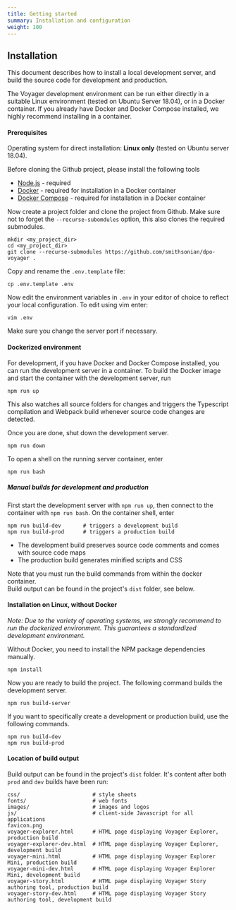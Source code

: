 ```yaml
---
title: Getting started
summary: Installation and configuration
weight: 100
---
```


## Installation

This document describes how to install a local development server, and build the source code for development and production.

The Voyager development environment can be run either directly in a suitable Linux environment (tested on Ubuntu Server 18.04),
or in a Docker container. If you already have Docker and Docker Compose installed, we highly recommend installing in a container.

#### Prerequisites

Operating system for direct installation: **Linux only** (tested on Ubuntu server 18.04).

Before cloning the Github project, please install the following tools

 * [Node.js](https://nodejs.org/en/) - required
 * [Docker](https://www.docker.com/) - required for installation in a Docker container
 * [Docker Compose](https://docs.docker.com/compose/install/) - required for installation in a Docker container

Now create a project folder and clone the project from Github. Make sure not to forget the `--recurse-subomdules` option,
this also clones the required submodules.

```
mkdir <my_project_dir>
cd <my_project_dir>
git clone --recurse-submodules https://github.com/smithsonian/dpo-voyager .
```

Copy and rename the `.env.template` file:

```
cp .env.template .env
```

Now edit the environment variables in `.env` in your editor of choice to reflect your local configuration. To edit using
vim enter:

```
vim .env
```

Make sure you change the server port if necessary.


#### Dockerized environment

For development, if you have Docker and Docker Compose installed, you can run the development server in a container.
To build the Docker image and start the container with the development server, run
```
npm run up
```
This also watches all source folders for changes and triggers the Typescript compilation and Webpack build whenever
source code changes are detected.

Once you are done, shut down the development server.
```
npm run down
```

To open a shell on the running server container, enter
```
npm run bash
```

##### Manual builds for development and production

First start the development server with `npm run up`, then connect to the container with `npm run bash`. On the
container shell, enter
``` 
npm run build-dev       # triggers a development build
npm run build-prod      # triggers a production build
```
- The development build preserves source code comments and comes with source code maps
- The production build generates minified scripts and CSS

Note that you must run the build commands from within the docker container.  
Build output can be found in the project's `dist` folder, see below.

#### Installation on Linux, without Docker

_Note: Due to the variety of  operating systems, we strongly recommend to run the dockerized environment.
This guarantees a standardized development environment._

Without Docker, you need to install the NPM package dependencies manually. 

```
npm install
```

Now you are ready to build the project. The following command builds the development server.

```
npm run build-server
```

If you want to specifically create a development or production build, use the following commands.

```
npm run build-dev
npm run build-prod
```

#### Location of build output

Build output can be found in the project's `dist` folder. It's content after both `prod` and `dev` builds have been run:

```
css/                       # style sheets
fonts/                     # web fonts
images/                    # images and logos
js/                        # client-side Javascript for all applications
favicon.png
voyager-explorer.html      # HTML page displaying Voyager Explorer, production build
voyager-explorer-dev.html  # HTML page displaying Voyager Explorer, development build
voyager-mini.html          # HTML page displaying Voyager Explorer Mini, production build
voyager-mini-dev.html      # HTML page displaying Voyager Explorer Mini, development build
voyager-story.html         # HTML page displaying Voyager Story authoring tool, production build
voyager-story-dev.html     # HTML page displaying Voyager Story authoring tool, development build
```